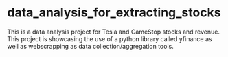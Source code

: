 # data_analysis_for_extracting_stocks
This is a data analysis project for Tesla and GameStop stocks and revenue.
This project is showcasing the use of a python library called yfinance as well as webscrapping as data collection/aggregation tools.
